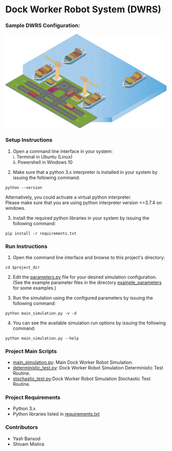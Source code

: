 # Dock Worker Robot System (DWRS)

### Sample DWRS Configuration:

![DWRS image](./images/DWRS.svg)


### Setup Instructions
1. Open a command line interface in your system:  
    i. Terminal in Ubuntu (Linux)  
    ii. Powershell in Windows 10  
    
2. Make sure that a python 3.x interpreter is installed in your system by issuing the following command:
```shell script
python --version
```
Alternatively, you could activate a virtual python interpreter.  
Please make sure that you are using python interpreter version <=3.7.4 on windows.  

3. Install the required python libraries in your system by issuing the following command:
```shell script
pip install -r requirements.txt
```

### Run Instructions
1. Open the command line interface and browse to this project's directory:
```shell script
cd $project_dir
```
  
2. Edit the [parameters.py](./parameters.py) file for your desired simulation configuration.  
(See the example parameter files in the directory [example_parameters](./example_parameters/) for some examples.)

3. Run the simulation using the configured parameters by issuing the following command:
```shell script
python main_simulation.py -v -d
```
  
4. You can see the available simulation run options by issuing the following command:
```shell script
python main_simulation.py --help
```

### Project Main Scripts  
- [main_simulation.py](./main_simulation.py): Main Dock Worker Robot Simulation.  
- [deterministic_test.py](./deterministic_test.py): Dock Worker Robot Simulation Deterministic Test Routine.  
- [stochastic_test.py](./stochastic_test.py):Dock Worker Robot Simulation Stochastic Test Routine.  
  

### Project Requirements
- Python 3.x
- Python libraries listed in [requirements.txt](./requirements.txt)


### Contributors
- Yash Bansod  
- Shivam Mishra  
